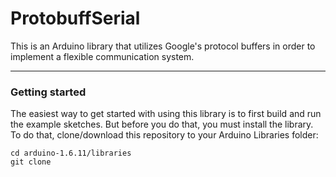 # ProtobuffSerial
This is an Arduino library that utilizes Google's protocol buffers in order to implement a flexible communication system.

---
### Getting started
The easiest way to get started with using this library is to first build and run the example sketches. But before you do that,
you must install the library. To do that, clone/download this repository to your Arduino Libraries folder:

```
cd arduino-1.6.11/libraries
git clone 
```


